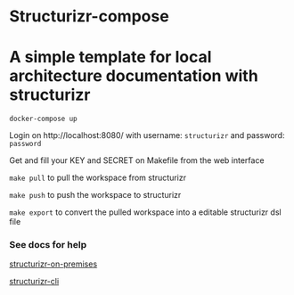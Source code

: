 # Structurizr-compose

# A simple template for local architecture documentation with structurizr


```docker-compose up```

Login on http://localhost:8080/ with username: ```structurizr``` and password: ```password```

Get and fill your KEY and SECRET on Makefile from the web interface

```make pull``` to pull the workspace from structurizr

```make push``` to push the workspace to structurizr

```make export``` to convert the pulled workspace into a editable structurizr
dsl file

### See docs for help

[structurizr-on-premises](https://structurizr.com/help/on-premises/getting-started)

[structurizr-cli](https://github.com/structurizr/cli)
